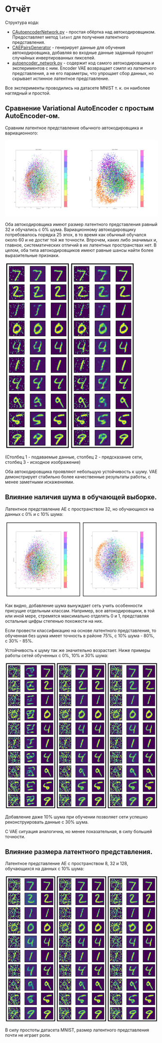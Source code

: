# Отчёт

Структура кода:

- [CAutoencoderNetwork.py](../CAutoencoderNetwork.py) - простая обёртка над автокодировщиком. Предоставляет метод `latent` для получения латентного представления.
- [CAEPairsGenerator](../CAEPairsGenerator.py) - генерирует данные для обучения автокодировщика, добавляя во входные данные заданный процент случайных инвертированных пикселей.
- [autoencoder_network.py](../autoencoder_network.py) - содержит код самого автокодировщика и экспериментов с ним. Encoder VAE возвращает сэмпл из латентного представления, а не его параметры, что упрощает сбор данных, но скрывает истинное латентное представление.
 
Все эксперименты проводились на датасете MNIST т. к. он наиболее наглядный и простой.

## Сравнение Variational AutoEncoder с простым AutoEncoder-ом.

Сравним латентное представление обычного автокодировщика и вариационного:

![](vae_vs_ae_space_32.jpg)

Оба автокодировщика имеют размер латентного представления равный 32 и обучались с 0% шума. Вариационному автокодировщику потребовалось порядка 25 эпох, в то время как обычный обучался около 60 и не достиг той же точности. Впрочем, каких либо значимых и, главное, систематических отличий  в их латентных пространствах нет. В целом, оба типа автокодировщиков имеют равные шансы найти более выразительные признаки.

![](vae_vs_ae_denoise_32.jpg)

(Столбец 1 - подаваемые данные, столбец 2 - предсказание сети, столбец 3 - исходное изображение)

Оба автокодировщика проявляют небольшую устойчивость к шуму. VAE демонстрирует стабильно более качественные результаты работы, с менее заметными искажениями.

## Влияние наличия шума в обучающей выборке.

Латентное представление AE с пространством 32, но обучающихся на данных с 0% и с 10% шума:

![](noise_ae.jpg)

Как видно, добавление шума вынуждает сеть учить особенности присущие отдельным классам. Например, все автокодировщики, в той или иной мере, стремятся максимально отделять 0 и 1,  представляя остальные цифры степенью похожести на них.

Если провести классификацию на основе латентного представления, то обученная без шума имеет точность в районе 75%, с 10% шума - 80%, с 30% - 85%.

Устойчивость к шуму так же значительно возрастает. Ниже примеры работы сетей обученных с 0%, 10% и 30% шума:

![](noise.jpg)

Добавление даже 10% шума при обучении позволяет сети успешно реконструировать данные с 30% шума.

С VAE ситуация аналогична, но менее показательная, в силу большей точности.

## Влияние размера латентного представления.

Латентное представление AE с пространством 8, 32 и 128, обучающихся на данных с 10% шума:

![](latent_size.jpg)

В силу простоты датасета MNIST, размер латентного представления почти не играет роли.